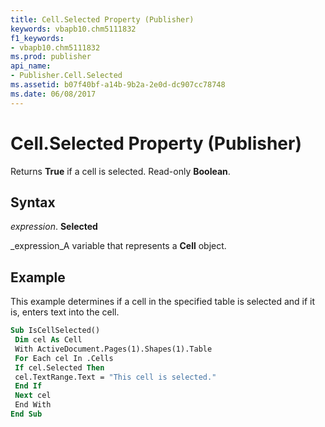 ```yaml
---
title: Cell.Selected Property (Publisher)
keywords: vbapb10.chm5111832
f1_keywords:
- vbapb10.chm5111832
ms.prod: publisher
api_name:
- Publisher.Cell.Selected
ms.assetid: b07f40bf-a14b-9b2a-2e0d-dc907cc78748
ms.date: 06/08/2017
---
```



# Cell.Selected Property (Publisher)

Returns **True** if a cell is selected. Read-only **Boolean**.


## Syntax

 _expression_. **Selected**

 _expression_A variable that represents a **Cell** object.


## Example

This example determines if a cell in the specified table is selected and if it is, enters text into the cell.


```vb
Sub IsCellSelected() 
 Dim cel As Cell 
 With ActiveDocument.Pages(1).Shapes(1).Table 
 For Each cel In .Cells 
 If cel.Selected Then 
 cel.TextRange.Text = "This cell is selected." 
 End If 
 Next cel 
 End With 
End Sub
```



